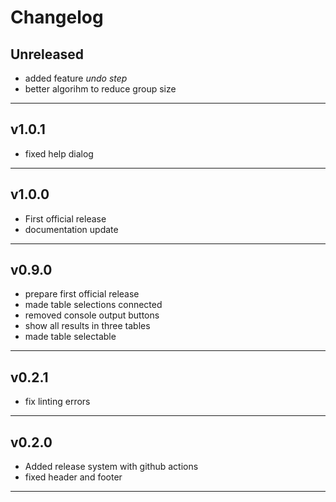 # Changelog

## Unreleased
 - added feature *undo step* 
 - better algorihm to reduce group size

---

## v1.0.1

- fixed help dialog

---

## v1.0.0

- First official release
- documentation update

---

## v0.9.0

- prepare first official release
- made table selections connected
- removed console output buttons
- show all results in three tables
- made table selectable

---

## v0.2.1

- fix linting errors

---

## v0.2.0

- Added release system with github actions
- fixed header and footer

---
